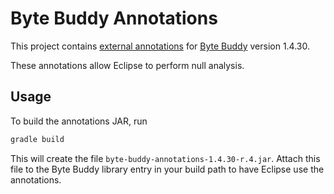 # Byte Buddy Annotations

This project contains [external annotations](https://wiki.eclipse.org/JDT_Core/Null_Analysis/External_Annotations) for
[Byte Buddy](http://bytebuddy.net/) version 1.4.30.

These annotations allow Eclipse to perform null analysis.

## Usage

To build the annotations JAR, run

```bash
gradle build
```

This will create the file `byte-buddy-annotations-1.4.30-r.4.jar`. Attach this file to the
Byte Buddy library entry in your build path to have Eclipse use the annotations.